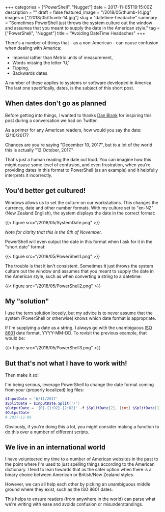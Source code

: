 +++
categories = ["PowerShell", "Nugget"]
date = 2017-11-05T19:15:00Z
description = ""
draft = false
featured_image = "/2018/05/thumb-14.jpg"
images = ["/2018/05/thumb-14.jpg"]
slug = "datetime-headache"
summary = "Sometimes PowerShell just throws the system culture out the window and assumes that you meant to supply the date in the American style."
tag = ["PowerShell", "Nugget"]
title = "Avoiding DateTime Headaches"
+++


There's a number of things that - as a non-American - can cause confusion when dealing with America:

* Imperial rather than Metric units of measurement,
* Words missing the letter 'U,'
* Tipping,
* Backwards dates.

A number of these applies to systems or software developed in America. The last one specifically, dates, is the subject of this short post.

## **When dates don't go as planned**

Before getting into things, I wanted to thanks [Dan Blank](https://twitter.com/danblank000) for inspiring this post during a conversation we had on Twitter.

As a primer for any American readers, how would you say the date: 12/10/2017?

Chances are you're saying "December 10, 2017", but to a lot of the world this is actually "12 October, 2017."

That's just a human reading the date out loud. You can imagine how this might cause some level of confusion, and even frustration, when you're providing dates in this format to PowerShell (as an example) and it helpfully interprets it incorrectly.

## **You'd better get cultured!**

Windows allows us to set the culture on our workstations. This changes the currency, date and other number formats. With my culture set to "en-NZ" (New Zealand English), the system displays the date in the correct format:

{{< figure src="/2018/05/SystemDate.png" >}}

_Note for clarity that this is the 6th of November._

PowerShell will even output the date in this format when I ask for it in the "short date" format:

{{< figure src="/2018/05/PowerShell1.png" >}}

The trouble is that it isn't consistent. Sometimes it just throws the system culture out the window and assumes that you meant to supply the date in the American style, such as when converting a string to a datetime:

{{< figure src="/2018/05/PowerShell2.png" >}}

## **My "solution"**

I use the term solution loosely, but my advice is to never assume that the system (PowerShell or otherwise) knows which date format is appropriate.

If I'm supplying a date as a string, I always go with the unambiguous [ISO 8601](https://www.iso.org/iso-8601-date-and-time-format.html) date format, YYYY-MM-DD. To revisit the previous example, that would be:

{{< figure src="/2018/05/PowerShell3.png" >}}

## **But that's not what I have to work with!**

Then make it so!

I'm being serious, leverage PowerShell to change the date format coming from your (properly localized) log files:

```powershell
$InputDate = '6/11/2017'
$SplitDate = $InputDate.Split('/')
$OutputDate = '{0}-{1:D2}-{2:D2}' -f $SplitDate[2], [int] $SplitDate[1], [int] $SplitDate[0]
$OutputDate
# 2017-11-06

```

Obviously, if you're doing this a lot, you might consider making a function to do this over a number of different scripts.

## **We live in an international world**

I have volunteered my time to a number of American websites in the past to the point where I'm used to just spelling things according to the American dictionary. I tend to lean towards that as the safer option when there is a binary choice between American or British/New Zealand styles.

However, we can all help each other by picking an unambiguous middle ground where they exist, such as the ISO 8601 dates.

This helps to ensure readers (from anywhere in the world) can parse what we're writing with ease and avoids confusion or misunderstandings.

